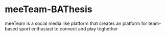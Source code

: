 # meeTeam-BAThesis
meeTeam is a social media like platform that creates an platform for team-based sport enthusiast to connect and play toghether 
